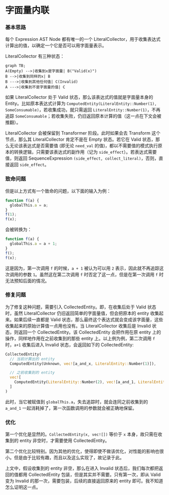 # 字面量内联

### 基本思路

每个 Expression AST Node 都有唯一的一个 LiteralCollector，用于收集表达式计算出的值，以确定一个它是否可以用字面量表示。

LiteralCollector 有三种状态：

```mermaid
graph TB;
A(Empty) -->|收集到x是字面量| B("Valid(x)")
B -->|收集到同样的x| B
B --->|收集到其他任何值| C(Invalid)
A --->|收集到不是字面量的值| C
```

如果 LiteralCollector 处于 Valid 状态，那么该表达式的值就是字面量本身的 Entity。比如原本表达式计算为 `ComputedEntity(LiteralEntity::Number(1), SomeConsumable)`，若收集成功，就只需返回 `LiteralEntity::Number(1)`，不再追踪 `SomeConsumable`；若收集失败，仍旧返回原本计算的值（这一点在下文会被推翻）。

LiteralCollector 会被保留到 Transformer 阶段。此时如果会去 Transform 这个节点，那么其 LiteralCollector 肯定不是在 Empty 状态。若它在 Valid 状态，那么无论该表达式是否需要值 (即无论 `need_val` 的值)，都以不需要值的模式执行原本的转换逻辑，只需要该表达式的副作用（记为 `side_effect`）。若表达式需要值，则返回 SequenceExpression `(side_effect, collect_literal)`，否则，直接返回 `side_effect`。

### 致命问题

但是以上方式有一个致命的问题，以下面的输入为例：

```js
function f(a) {
  globalThis.a = a;
}
f(1);
f(x);
```

会被转换为：

```js
function f(a) {
  globalThis.a = a + 1;
}
f();
f(x);
```

这是因为，第一次调用 `f` 的时候，`a + 1` 被认为可以用 `2` 表示，因此就不再追踪这次调用的参数 `1`。虽然这在第二次调用 `f` 时否定了这一点，但是在第一次调用 `f` 时无法预知后面的情况。

### 修复问题

为了修复这种问题，需要引入 CollectedEntity。即，在收集后处于 Valid 状态时，虽然 LiteralCollector 仍旧返回简单的字面量值，但会把原本的 entity 收集起来。如果后续一直都是 Valid 状态，那么最终这个表达式就会变成该字面量，这些收集起来的原始计算值一点用也没有。当 LiteralCollector 收集后是 Invalid 状态，则返回一个 CollectedEntity。该 CollectedEntity 会把作用在原 entity 上的操作，同样地作用在之前收集到的那些 entity 上。以上例为例，第二次调用 `f` 时，`a+1` 收集后进入 Invalid 状态，会返回如下的 CollectedEntity:

```rust
CollectedEntity(
  // 当前计算出的 entity
  ComputedEntity(Unknown, vec![a_and_x, LiteralEntity::Number(1)]),

  // 之前收集到的 entity
  vec![
    ComputedEntity(LiteralEntity::Number(2), vec![a_and_1, LiteralEntity::Number(1)]),
  ]
)
```

此时，当它被赋值到 `globalThis.a`，失去追踪时，就会连同之前收集到的 `a_and_1` 一起消耗掉了，第一次函数调用的参数就会被正确地保留。

### 优化

第一个优化是显然的。`CollectedEntity(x, vec![])` 等价于 `x` 本身，故只需在收集到的 entity 非空时，才需要使用 CollectedEntity。

第二个优化比较特别。因为其他的优化，使得即使不做该优化，对性能的影响也很小。但是由于比较有趣，而且以及这么实现了，故记录于此。

上文中，假设收集到的 entity 非空，那么在进入 Invalid 状态后，我们每次都把返回的值都用 CollectedEntity 包装，但是其实并不需要。只有第一次，即从 Valid 变为 Invalid 的那一次，需要包装，后续的直接返回原来的 entity 即可。我不知道怎么证明这一点。
